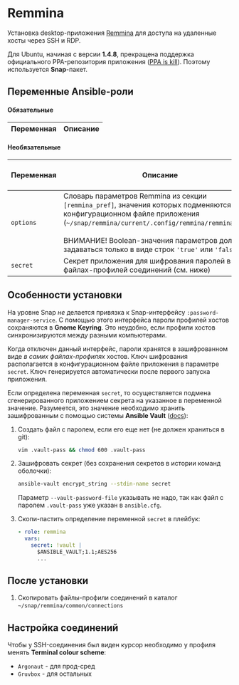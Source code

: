 # Remmina

Установка desktop-приложения [Remmina](https://remmina.org/) для доступа на удаленные хосты через SSH и RDP.

Для Ubuntu, начиная с версии **1.4.8**, прекращена поддержка официального PPA-репозитория
приложения ([PPA is kill](https://remmina.org/oh-flatpak/)). Поэтому используется **Snap**-пакет.

## Переменные Ansible-роли

#### Обязательные

| Переменная | Описание |
| --- | --- |

#### Необязательные

| Переменная | Описание | Значение по-умолчанию |
| --- | --- | --- |
| `options` | Словарь параметров Remmina из секции `[remmina_pref]`, значения которых подменяются в конфигурационном файле приложения (`~/snap/remmina/current/.config/remmina/remmina.pref`).<br/><br/>ВНИМАНИЕ! Boolean-значения параметров должны задаваться только в виде строк `'true'` или `'false'`. | `{}` |
| `secret` |  Секрет приложения для шифрования паролей в файлах-профилей соединений (см. ниже) | &mdash; |


## Особенности установки

На уровне Snap *не* делается привязка к Snap-интерфейсу `:password-manager-service`.
С помощью этого интерфейса пароли профилей хостов сохраняются в **Gnome Keyring**.
Это неудобно, если профили хостов синхронизируются между разными компьютерами.

Когда отключен данный интерфейс, пароли хранятся в зашифрованном виде _в самих файлах-профилях_ хостов.
Ключ шифрования располагается в конфигурационном файле приложения в параметре `secret`. 
Ключ генерируется автоматически после первого запуска приложения.

Если определена переменная `secret`, то осуществляется подмена сгенерированного приложением
секрета на указанное в переменной значение. Разумеется, это значение необходимо хранить
зашифрованным с помощью системы **Ansible Vault** ([docs](https://docs.ansible.com/ansible/latest/user_guide/vault.html)):

1. Создать файл с паролем, если его еще нет (не должен храниться в git):

   ```bash
   vim .vault-pass && chmod 600 .vault-pass
   ```

1. Зашифровать секрет (без сохранения секретов в истории команд оболочки):

   ```bash
   ansible-vault encrypt_string --stdin-name secret
   ```

   Параметр `--vault-password-file` указывать не надо, так как файл с паролем `.vault-pass` уже указан в `ansible.cfg`.

1. Скопи-пастить определение переменной `secret` в плейбук:

   ```yaml
   - role: remmina
     vars:
       secret: !vault |
         $ANSIBLE_VAULT;1.1;AES256
         ...
   ```

## После установки

1. Скопировать файлы-профили соединений в каталог `~/snap/remmina/common/connections`

## Настройка соединений

Чтобы у SSH-соединения был виден курсор необходимо у профиля менять **Terminal colour scheme**:
* `Argonaut` - для прод-сред
* `Gruvbox` - для остальных
